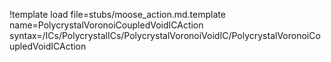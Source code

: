 !template load file=stubs/moose_action.md.template name=PolycrystalVoronoiCoupledVoidICAction syntax=/ICs/PolycrystalICs/PolycrystalVoronoiVoidIC/PolycrystalVoronoiCoupledVoidICAction
